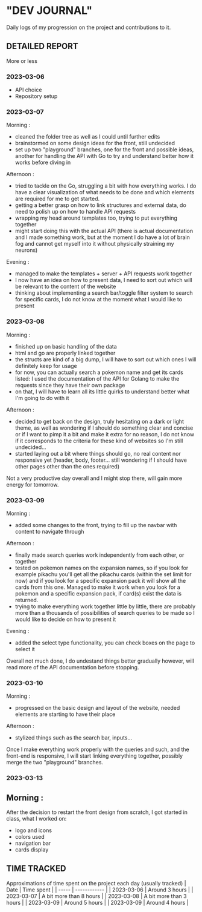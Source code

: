 # "DEV JOURNAL"
Daily logs of my progression on the project and contributions to it.

## DETAILED REPORT
More or less
### 2023-03-06
- API choice
- Repository setup

### 2023-03-07
Morning :
- cleaned the folder tree as well as I could until further edits
- brainstormed on some design ideas for the front, still undecided
- set up two "playground" branches, one for the front and possible ideas, another for handling the API with Go to try and understand better how it works before diving in

Afternoon :
- tried to tackle on the Go, struggling a bit with how everything works. I do have a clear visualization of what needs to be done and which elements are required for me to get started.
- getting a better grasp on how to link structures and external data, do need to polish up on how to handle API requests
- wrapping my head around templates too, trying to put everything together
- might start doing this with the actual API (there is actual documentation and I made something work, but at the moment I do have a lot of brain fog and cannot get myself into it without physically straining my neurons)

Evening :
- managed to make the templates + server + API requests work together
- I now have an idea on how to present data, I need to sort out which will be relevant to the content of the website
- thinking about implementing a search bar/toggle filter system to search for specific cards, I do not know at the moment what I would like to present

### 2023-03-08
Morning :
- finished up on basic handling of the data
- html and go are properly linked together
- the structs are kind of a big dump, I will have to sort out which ones I will definitely keep for usage
- for now, you can actually search a pokemon name and get its cards listed: I used the documentation of the API for Golang to make the requests since they have their own package
- on that, I will have to learn all its little quirks to understand better what I'm going to do with it

Afternoon :
- decided to get back on the design, truly hesitating on a dark or light theme, as well as wondering if I should do something clear and concise or if I want to pimp it a bit and make it extra for no reason, I do not know if it corresponds to the criteria for these kind of websites so I'm still undecided...
- started laying out a bit where things should go, no real content nor responsive yet (header, body, footer... still wondering if I should have other pages other than the ones required)



Not a very productive day overall and I might stop there, will gain more energy for tomorrow.

### 2023-03-09
Morning :
- added some changes to the front, trying to fill up the navbar with content to navigate through

Afternoon :
- finally made search queries work independently from each other, or together
- tested on pokemon names on the expansion names, so if you look for example pikachu you'll get all the pikachu cards (within the set limit for now) and if you look for a specific expansion pack it will show all the cards from this one. Managed to make it work when you look for a pokemon and a specific expansion pack, if card(s) exist the data is returned.
- trying to make everything work together little by little, there are probably more than a thousands of possibilities of search queries to be made so I would like to decide on how to present it

Evening :
- added the select type functionality, you can check boxes on the page to select it



Overall not much done, I do undestand things better gradually however, will read more of the API documentation before stopping.

### 2023-03-10
Morning :
- progressed on the basic design and layout of the website, needed elements are starting to have their place

Afternoon :
- stylized things such as the search bar, inputs...


Once I make everything work properly with the queries and such, and the front-end is responsive, I will start linking everything together, possibly merge the two "playground" branches.

### 2023-03-13
Morning :
-
After the decision to restart the front design from scratch, I got started in class, what I worked on:
- logo and icons
- colors used
- navigation bar
- cards display


## TIME TRACKED
Approximations of time spent on the project each day (usually tracked)
| Date  | Time spent |
| ----- | ------------ |
| 2023-03-06 | Around 3 hours |
| 2023-03-07 | A bit more than 8 hours |
| 2023-03-08 | A bit more than 3 hours |
| 2023-03-09 | Around 5 hours |
| 2023-03-09 | Around 4 hours |
